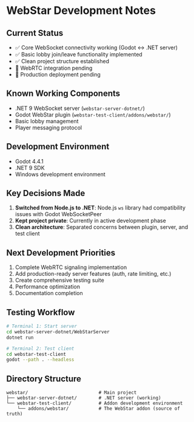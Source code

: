 # WebStar Development Notes

## Current Status
- ✅ Core WebSocket connectivity working (Godot ↔ .NET server)
- ✅ Basic lobby join/leave functionality implemented
- ✅ Clean project structure established
- 🔄 WebRTC integration pending
- 🔄 Production deployment pending

## Known Working Components
- .NET 9 WebSocket server (`webstar-server-dotnet/`)
- Godot WebStar plugin (`webstar-test-client/addons/webstar/`)
- Basic lobby management
- Player messaging protocol

## Development Environment
- Godot 4.4.1
- .NET 9 SDK
- Windows development environment

## Key Decisions Made
1. **Switched from Node.js to .NET**: Node.js `ws` library had compatibility issues with Godot WebSocketPeer
2. **Kept project private**: Currently in active development phase
3. **Clean architecture**: Separated concerns between plugin, server, and test client

## Next Development Priorities
1. Complete WebRTC signaling implementation
2. Add production-ready server features (auth, rate limiting, etc.)
3. Create comprehensive testing suite
4. Performance optimization
5. Documentation completion

## Testing Workflow
```bash
# Terminal 1: Start server
cd webstar-server-dotnet/WebStarServer
dotnet run

# Terminal 2: Test client
cd webstar-test-client
godot --path . --headless
```

## Directory Structure
```
webstar/                          # Main project
├── webstar-server-dotnet/        # .NET server (working)
└── webstar-test-client/          # Addon development environment
    └── addons/webstar/           # The WebStar addon (source of truth)
```
